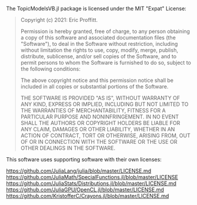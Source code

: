 The TopicModelsVB.jl package is licensed under the MIT "Expat" License:

> Copyright (c) 2021: Eric Proffitt.
>
> Permission is hereby granted, free of charge, to any person obtaining
> a copy of this software and associated documentation files (the
> "Software"), to deal in the Software without restriction, including
> without limitation the rights to use, copy, modify, merge, publish,
> distribute, sublicense, and/or sell copies of the Software, and to
> permit persons to whom the Software is furnished to do so, subject to
> the following conditions:
>
> The above copyright notice and this permission notice shall be
> included in all copies or substantial portions of the Software.
>
> THE SOFTWARE IS PROVIDED "AS IS", WITHOUT WARRANTY OF ANY KIND,
> EXPRESS OR IMPLIED, INCLUDING BUT NOT LIMITED TO THE WARRANTIES OF
> MERCHANTABILITY, FITNESS FOR A PARTICULAR PURPOSE AND NONINFRINGEMENT.
> IN NO EVENT SHALL THE AUTHORS OR COPYRIGHT HOLDERS BE LIABLE FOR ANY
> CLAIM, DAMAGES OR OTHER LIABILITY, WHETHER IN AN ACTION OF CONTRACT,
> TORT OR OTHERWISE, ARISING FROM, OUT OF OR IN CONNECTION WITH THE
> SOFTWARE OR THE USE OR OTHER DEALINGS IN THE SOFTWARE.

This software uses supporting software with their own licenses:

https://github.com/JuliaLang/julia/blob/master/LICENSE.md<br />
https://github.com/JuliaMath/SpecialFunctions.jl/blob/master/LICENSE<br />
https://github.com/JuliaStats/Distributions.jl/blob/master/LICENSE.md<br />
https://github.com/JuliaGPU/OpenCL.jl/blob/master/LICENSE.md<br />
https://github.com/KristofferC/Crayons.jl/blob/master/LICENSE.md
